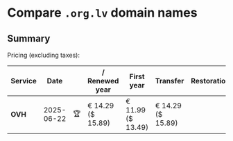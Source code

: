 # Compare `.org.lv` domain names

## Summary

Pricing (excluding taxes):

| Service | Date |  | / Renewed year | First year | Transfer | Restoration |
|--|--|--|--|--|--|--|
| **OVH** | 2025-06-22 | 🏆 | € 14.29<br>($ 15.89) | € 11.99<br>($ 13.49) | € 14.29<br>($ 15.89) |  |
